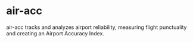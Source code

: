 # air-acc
air-acc tracks and analyzes airport reliability, measuring flight punctuality and creating an Airport Accuracy Index.
